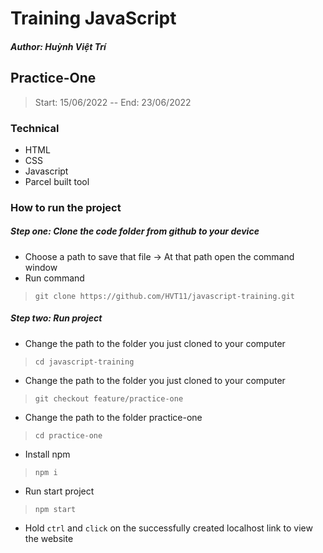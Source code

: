 # Training JavaScript  
##### Author: Huỳnh Việt Trí  
## Practice-One
>Start: 15/06/2022 -- End: 23/06/2022
### Technical
- HTML
- CSS
- Javascript
- Parcel built tool
### How to run the project

##### Step one: **Clone the code folder from github to your device**
- Choose a path to save that file -> At that path open the command window  
- Run command 
>`git clone https://github.com/HVT11/javascript-training.git`  
##### Step two: **Run project**
- Change the path to the folder you just cloned to your computer 
>`cd javascript-training`
- Change the path to the folder you just cloned to your computer 
>`git checkout feature/practice-one`
- Change the path to the folder practice-one 
>`cd practice-one`
- Install npm
>`npm i`
- Run start project
> `npm start`
- Hold `ctrl` and `click` on the successfully created localhost link to view the website